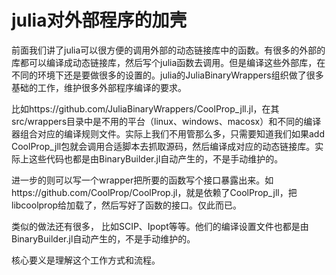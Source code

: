 # julia对外部程序的加壳

前面我们讲了julia可以很方便的调用外部的动态链接库中的函数。有很多的外部的库都可以编译成动态链接库，然后写个julia函数去调用。但是编译这些外部库，在不同的环境下还是要做很多的设置的。julia的JuliaBinaryWrappers组织做了很多基础的工作，维护很多外部程序编译的要求。

比如https://github.com/JuliaBinaryWrappers/CoolProp_jll.jl，在其src/wrappers目录中是不用的平台（linux、windows、macosx）和不同的编译器组合对应的编译规则文件。实际上我们不用管那么多，只需要知道我们如果add CoolProp_jll包就会调用合适脚本去抓取源码，然后编译成对应的动态链接库。实际上这些代码也都是由BinaryBuilder.jl自动产生的，不是手动维护的。

进一步的则可以写一个wrapper把所要的函数写个接口暴露出来。如https://github.com/CoolProp/CoolProp.jl，就是依赖了CoolProp_jll，把libcoolprop给加载了，然后写好了函数的接口。仅此而已。

类似的做法还有很多， 比如SCIP、Ipopt等等。他们的编译设置文件也都是由BinaryBuilder.jl自动产生的，不是手动维护的。

核心要义是理解这个工作方式和流程。